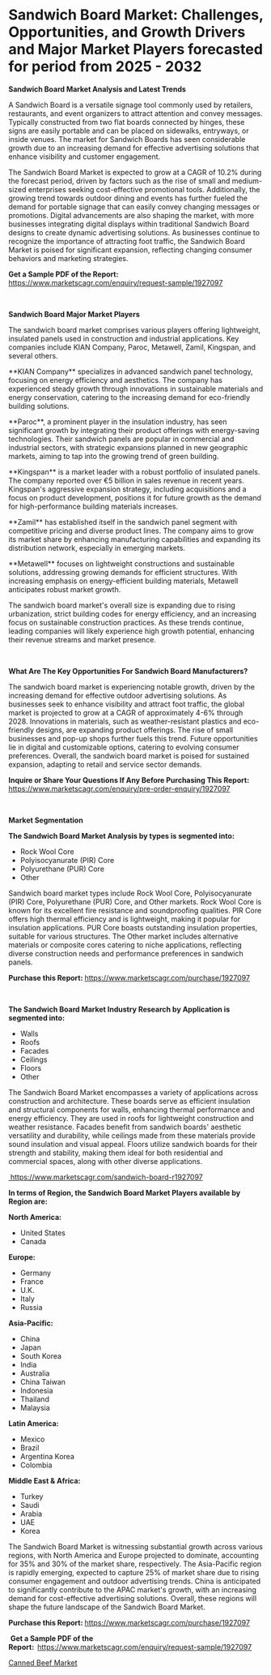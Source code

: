 <p><h1>Sandwich Board Market: Challenges, Opportunities, and Growth Drivers and Major Market Players forecasted for period from 2025 - 2032</h1></p><p><strong>Sandwich Board Market Analysis and Latest Trends</strong></p>
<p><p>A Sandwich Board is a versatile signage tool commonly used by retailers, restaurants, and event organizers to attract attention and convey messages. Typically constructed from two flat boards connected by hinges, these signs are easily portable and can be placed on sidewalks, entryways, or inside venues. The market for Sandwich Boards has seen considerable growth due to an increasing demand for effective advertising solutions that enhance visibility and customer engagement.</p><p>The Sandwich Board Market is expected to grow at a CAGR of 10.2% during the forecast period, driven by factors such as the rise of small and medium-sized enterprises seeking cost-effective promotional tools. Additionally, the growing trend towards outdoor dining and events has further fueled the demand for portable signage that can easily convey changing messages or promotions. Digital advancements are also shaping the market, with more businesses integrating digital displays within traditional Sandwich Board designs to create dynamic advertising solutions. As businesses continue to recognize the importance of attracting foot traffic, the Sandwich Board Market is poised for significant expansion, reflecting changing consumer behaviors and marketing strategies.</p></p>
<p><strong>Get a Sample PDF of the Report:&nbsp;</strong> <a href="https://www.marketscagr.com/enquiry/request-sample/1927097?utm_campaign=1944&utm_medium=2&utm_source=Github&utm_content=ia&utm_term=15012025&utm_id=sandwich-board">https://www.marketscagr.com/enquiry/request-sample/1927097</a></p>
<p>&nbsp;</p>
<p><strong>Sandwich Board Major Market Players</strong></p>
<p><p>The sandwich board market comprises various players offering lightweight, insulated panels used in construction and industrial applications. Key companies include KIAN Company, Paroc, Metawell, Zamil, Kingspan, and several others. </p><p>**KIAN Company** specializes in advanced sandwich panel technology, focusing on energy efficiency and aesthetics. The company has experienced steady growth through innovations in sustainable materials and energy conservation, catering to the increasing demand for eco-friendly building solutions. </p><p>**Paroc**, a prominent player in the insulation industry, has seen significant growth by integrating their product offerings with energy-saving technologies. Their sandwich panels are popular in commercial and industrial sectors, with strategic expansions planned in new geographic markets, aiming to tap into the growing trend of green building. </p><p>**Kingspan** is a market leader with a robust portfolio of insulated panels. The company reported over €5 billion in sales revenue in recent years. Kingspan's aggressive expansion strategy, including acquisitions and a focus on product development, positions it for future growth as the demand for high-performance building materials increases.</p><p>**Zamil** has established itself in the sandwich panel segment with competitive pricing and diverse product lines. The company aims to grow its market share by enhancing manufacturing capabilities and expanding its distribution network, especially in emerging markets.</p><p>**Metawell** focuses on lightweight constructions and sustainable solutions, addressing growing demands for efficient structures. With increasing emphasis on energy-efficient building materials, Metawell anticipates robust market growth.</p><p>The sandwich board market's overall size is expanding due to rising urbanization, strict building codes for energy efficiency, and an increasing focus on sustainable construction practices. As these trends continue, leading companies will likely experience high growth potential, enhancing their revenue streams and market presence.</p></p>
<p>&nbsp;</p>
<p><strong>What Are The Key Opportunities For Sandwich Board Manufacturers?</strong></p>
<p><p>The sandwich board market is experiencing notable growth, driven by the increasing demand for effective outdoor advertising solutions. As businesses seek to enhance visibility and attract foot traffic, the global market is projected to grow at a CAGR of approximately 4-6% through 2028. Innovations in materials, such as weather-resistant plastics and eco-friendly designs, are expanding product offerings. The rise of small businesses and pop-up shops further fuels this trend. Future opportunities lie in digital and customizable options, catering to evolving consumer preferences. Overall, the sandwich board market is poised for sustained expansion, adapting to retail and service sector demands.</p></p>
<p><strong>Inquire or Share Your Questions If Any Before Purchasing This Report:</strong> <a href="https://www.marketscagr.com/enquiry/pre-order-enquiry/1927097?utm_campaign=1944&utm_medium=2&utm_source=Github&utm_content=ia&utm_term=15012025&utm_id=sandwich-board">https://www.marketscagr.com/enquiry/pre-order-enquiry/1927097</a></p>
<p>&nbsp;</p>
<p><strong>Market Segmentation</strong></p>
<p><strong>The Sandwich Board Market Analysis by types is segmented into:</strong></p>
<p><ul><li>Rock Wool Core</li><li>Polyisocyanurate (PIR) Core</li><li>Polyurethane (PUR) Core</li><li>Other</li></ul></p>
<p><p>Sandwich board market types include Rock Wool Core, Polyisocyanurate (PIR) Core, Polyurethane (PUR) Core, and Other markets. Rock Wool Core is known for its excellent fire resistance and soundproofing qualities. PIR Core offers high thermal efficiency and is lightweight, making it popular for insulation applications. PUR Core boasts outstanding insulation properties, suitable for various structures. The Other market includes alternative materials or composite cores catering to niche applications, reflecting diverse construction needs and performance preferences in sandwich panels.</p></p>
<p><strong>Purchase this Report:&nbsp;</strong><a href="https://www.marketscagr.com/purchase/1927097?utm_campaign=1944&utm_medium=2&utm_source=Github&utm_content=ia&utm_term=15012025&utm_id=sandwich-board">https://www.marketscagr.com/purchase/1927097</a></p>
<p>&nbsp;</p>
<p><strong>The Sandwich Board Market Industry Research by Application is segmented into:</strong></p>
<p><ul><li>Walls</li><li>Roofs</li><li>Facades</li><li>Ceilings</li><li>Floors</li><li>Other</li></ul></p>
<p><p>The Sandwich Board Market encompasses a variety of applications across construction and architecture. These boards serve as efficient insulation and structural components for walls, enhancing thermal performance and energy efficiency. They are used in roofs for lightweight construction and weather resistance. Facades benefit from sandwich boards' aesthetic versatility and durability, while ceilings made from these materials provide sound insulation and visual appeal. Floors utilize sandwich boards for their strength and stability, making them ideal for both residential and commercial spaces, along with other diverse applications.</p></p>
<p><a href="https://www.marketscagr.com/sandwich-board-r1927097?utm_campaign=1944&utm_medium=2&utm_source=Github&utm_content=ia&utm_term=15012025&utm_id=sandwich-board">&nbsp;https://www.marketscagr.com/sandwich-board-r1927097</a></p>
<p><strong>In terms of Region, the Sandwich Board Market Players available by Region are:</strong></p>
<p>
    <p> <strong> North America: </strong>
        <ul>
            <li>United States</li>
            <li>Canada</li>
        </ul>
        </p> 
    <p> <strong> Europe: </strong>
        <ul>
            <li>Germany</li>
            <li>France</li>
            <li>U.K.</li>
            <li>Italy</li>
            <li>Russia</li>
        </ul>
        </p> 
    <p> <strong> Asia-Pacific: </strong>
        <ul>
            <li>China</li>
            <li>Japan</li>
            <li>South Korea</li>
            <li>India</li>
            <li>Australia</li>
            <li>China Taiwan</li>
            <li>Indonesia</li>
            <li>Thailand</li>
            <li>Malaysia</li>
        </ul>
        </p> 
    <p> <strong> Latin America: </strong>
        <ul>
            <li>Mexico</li>
            <li>Brazil</li>
            <li>Argentina Korea</li>
            <li>Colombia</li>
        </ul>
        </p> 
    <p> <strong> Middle East & Africa: </strong>
        <ul>
            <li>Turkey</li>
            <li>Saudi</li>
            <li>Arabia</li>
            <li>UAE</li>
            <li>Korea</li>
        </ul>
    </p>
    </p>
<p><p>The Sandwich Board Market is witnessing substantial growth across various regions, with North America and Europe projected to dominate, accounting for 35% and 30% of the market share, respectively. The Asia-Pacific region is rapidly emerging, expected to capture 25% of market share due to rising consumer engagement and outdoor advertising trends. China is anticipated to significantly contribute to the APAC market's growth, with an increasing demand for cost-effective advertising solutions. Overall, these regions will shape the future landscape of the Sandwich Board Market.</p></p>
<p><strong>Purchase this Report: </strong><a href="https://www.marketscagr.com/purchase/1927097?utm_campaign=1944&utm_medium=2&utm_source=Github&utm_content=ia&utm_term=15012025&utm_id=sandwich-board">https://www.marketscagr.com/purchase/1927097</a></p>
<p>&nbsp;<strong>Get a Sample PDF of the Report:&nbsp;&nbsp;</strong><a href="https://www.marketscagr.com/enquiry/request-sample/1927097?utm_campaign=1944&utm_medium=2&utm_source=Github&utm_content=ia&utm_term=15012025&utm_id=sandwich-board">https://www.marketscagr.com/enquiry/request-sample/1927097</a></p>
<p><strong></strong></p>
<p><p><a href="https://github.com/Chiragrp22/Market-Research-Report-List-7/blob/main/canned-beef-market.md?utm_campaign=1944&utm_medium=2&utm_source=Github&utm_content=ia&utm_term=15012025&utm_id=sandwich-board">Canned Beef Market</a></p></p>